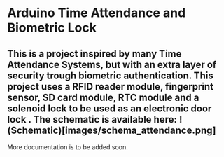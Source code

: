# Arduino Time Attendance and Biometric Lock
This is a project inspired by many Time Attendance Systems, but with an extra layer of security trough biometric authentication. This project uses a RFID reader module, fingerprint sensor, SD card module, RTC module and a solenoid lock to be used as an electronic door lock . The schematic is available here:
!(Schematic)[images/schema_attendance.png]
---
More documentation is to be added soon.
